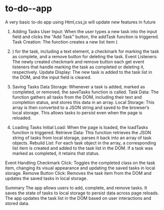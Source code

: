 # to-do--app

A very basic to-do app using Html,css,js will update new features in future


1. Adding Tasks
User Input: When the user types a new task into the input field and clicks the "Add Task" button, the addTask function is triggered.
Task Creation: The function creates a new list item (<li>) for the task, including a text element, a checkmark for marking the task as complete, and a remove button for deleting the task.
Event Listeners: The newly created checkmark and remove button each get event listeners that handle marking the task as completed or deleting it, respectively.
Update Display: The new task is added to the task list in the DOM, and the input field is cleared.

3. Saving Tasks
Data Storage: Whenever a task is added, marked as completed, or removed, the saveTasks function is called.
Task Data: The function gathers all tasks from the DOM, including their text and completion status, and stores this data in an array.
Local Storage: This array is then converted to a JSON string and saved to the browser’s local storage. This allows tasks to persist even when the page is reloaded.

5. Loading Tasks
Initial Load: When the page is loaded, the loadTasks function is triggered.
Retrieve Data: This function retrieves the JSON string of tasks from local storage, parses it back into an array of task objects.
Rebuild List: For each task object in the array, a corresponding list item is created and added to the task list in the DOM. If a task was marked as completed, it retains that status.

Event Handling
Checkmark Click: Toggles the completed class on the task item, changing its visual appearance and updating the saved tasks in local storage.
Remove Button Click: Removes the task item from the DOM and updates the saved tasks in local storage.

Summary
The app allows users to add, complete, and remove tasks.
It saves the state of tasks to local storage to persist data across page reloads.
The app updates the task list in the DOM based on user interactions and stored data.
